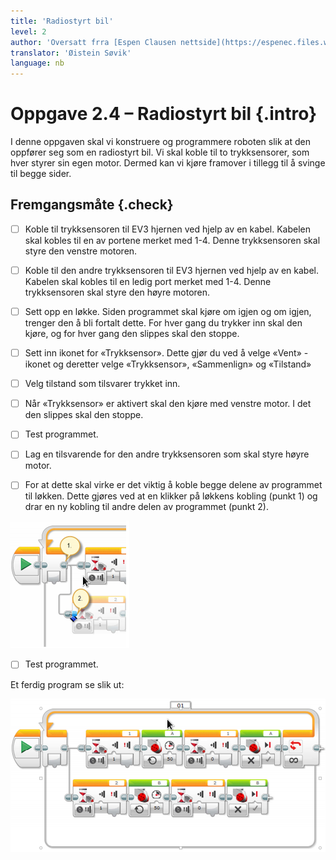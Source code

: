 ```yaml
---
title: 'Radiostyrt bil'
level: 2
author: 'Oversatt frra [Espen Clausen nettside](https://espenec.files.wordpress.com/2015/09/lego-mindstorms-del-2-4.pdf)'
translator: 'Øistein Søvik'
language: nb
---
```



# Oppgave 2.4 – Radiostyrt bil {.intro}

I denne oppgaven skal vi konstruere og programmere roboten slik at den oppfører seg som en
radiostyrt bil. Vi skal koble til to trykksensorer, som hver styrer sin egen motor. Dermed kan vi kjøre
framover i tillegg til å svinge til begge sider.

## Fremgangsmåte {.check}

- [ ] Koble til trykksensoren til EV3 hjernen ved hjelp av en kabel. Kabelen
      skal kobles til en av portene merket med 1-4. Denne trykksensoren skal
      styre den venstre motoren.

- [ ] Koble til den andre trykksensoren til EV3 hjernen ved hjelp av en kabel.
      Kabelen skal kobles til en ledig port merket med 1-4. Denne trykksensoren
      skal styre den høyre motoren.

- [ ] Sett opp en løkke. Siden programmet skal kjøre om igjen og om igjen,
      trenger den å bli fortalt dette. For hver gang du trykker inn skal den
      kjøre, og for hver gang den slippes skal den stoppe.

- [ ] Sett inn ikonet for «Trykksensor». Dette gjør du ved å velge «Vent» -
      ikonet og deretter velge «Trykksensor», «Sammenlign» og «Tilstand»

- [ ] Velg tilstand som tilsvarer trykket inn.

- [ ] Når «Trykksensor» er aktivert skal den kjøre med venstre motor. I det den
      slippes skal den stoppe.

- [ ] Test programmet.

- [ ] Lag en tilsvarende for den andre trykksensoren som skal styre høyre motor.

- [ ] For at dette skal virke er det viktig å koble begge delene av programmet
      til løkken. Dette gjøres ved at en klikker på løkkens kobling (punkt 1) og
      drar en ny kobling til andre delen av programmet (punkt 2).
      
![Bilde av hvordan velge Trykksensor](lego_mindstorms_bil_1.png)
      
- [ ] Test programmet. 

Et ferdig program se slik ut:

![Bilde av hvordan velge Trykksensor](lego_mindstorms_bil_2.png)
 
